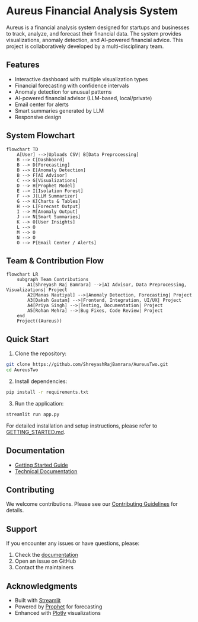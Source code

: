 # Aureus Financial Analysis System

Aureus is a financial analysis system designed for startups and businesses to track, analyze, and forecast their financial data. The system provides visualizations, anomaly detection, and AI-powered financial advice. This project is collaboratively developed by a multi-disciplinary team.

## Features

- Interactive dashboard with multiple visualization types
- Financial forecasting with confidence intervals
- Anomaly detection for unusual patterns
- AI-powered financial advisor (LLM-based, local/private)
- Email center for alerts
- Smart summaries generated by LLM
- Responsive design

## System Flowchart

```mermaid
flowchart TD
    A[User] -->|Uploads CSV| B[Data Preprocessing]
    B --> C[Dashboard]
    B --> D[Forecasting]
    B --> E[Anomaly Detection]
    B --> F[AI Advisor]
    C --> G[Visualizations]
    D --> H[Prophet Model]
    E --> I[Isolation Forest]
    F --> J[LLM Summarizer]
    G --> K[Charts & Tables]
    H --> L[Forecast Output]
    I --> M[Anomaly Output]
    J --> N[Smart Summaries]
    K --> O[User Insights]
    L --> O
    M --> O
    N --> O
    O --> P[Email Center / Alerts]
```

## Team & Contribution Flow

```mermaid
flowchart LR
    subgraph Team Contributions
        A1[Shreyash Raj Bamrara] -->|AI Advisor, Data Preprocessing, Visualizations| Project
        A2[Manas Nautiyal] -->|Anomaly Detection, Forecasting| Project
        A3[Daksh Gautam] -->|Frontend, Integration, UI/UX| Project
        A4[Priya Singh] -->|Testing, Documentation| Project
        A5[Rohan Mehra] -->|Bug Fixes, Code Review| Project
    end
    Project((Aureus))
```

## Quick Start

1. Clone the repository:
```bash
git clone https://github.com/ShreyashRajBamrara/AureusTwo.git
cd AureusTwo
```

2. Install dependencies:
```bash
pip install -r requirements.txt
```

3. Run the application:
```bash
streamlit run app.py
```

For detailed installation and setup instructions, please refer to [GETTING_STARTED.md](GETTING_STARTED.md).

## Documentation

- [Getting Started Guide](GETTING_STARTED.md)
- [Technical Documentation](NOTES.md)

## Contributing

We welcome contributions. Please see our [Contributing Guidelines](CONTRIBUTING.md) for details.

## Support

If you encounter any issues or have questions, please:
1. Check the [documentation](NOTES.md)
2. Open an issue on GitHub
3. Contact the maintainers

## Acknowledgments

- Built with [Streamlit](https://streamlit.io/)
- Powered by [Prophet](https://facebook.github.io/prophet/) for forecasting
- Enhanced with [Plotly](https://plotly.com/) visualizations 